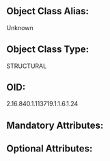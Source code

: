 ## Object Class Alias:
  Unknown

## Object Class Type:
  STRUCTURAL

## OID:
  2.16.840.1.113719.1.1.6.1.24

## Mandatory Attributes:
  

## Optional Attributes:
  
